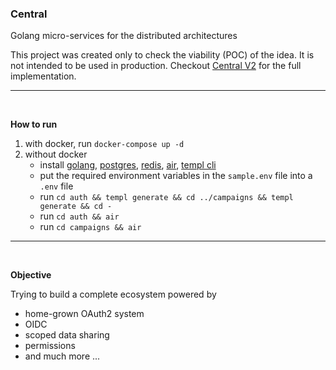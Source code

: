 ### Central

Golang micro-services for the distributed architectures

This project was created only to check the viability (POC) of the idea. It is not intended to be used in production. Checkout [Central V2](https://github.com/m3rashid/central-v2) for the full implementation.

---

<br />

**How to run**

1. with docker, run `docker-compose up -d`
2. without docker
   - install [golang](https://golang.org/doc/install), [postgres](https://www.postgresql.org/download/), [redis](https://redis.io/download), [air](github.com/cosmtrek/air@latest), [templ cli](github.com/a-h/templ/cmd/templ@latest)
   - put the required environment variables in the `sample.env` file into a `.env` file
   - run `cd auth && templ generate && cd ../campaigns && templ generate && cd -`
   - run `cd auth && air`
   - run `cd campaigns && air`

---

<br />

**Objective**

Trying to build a complete ecosystem powered by

- home-grown OAuth2 system
- OIDC
- scoped data sharing
- permissions
- and much more ...
